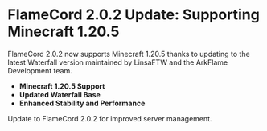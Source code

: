 # FlameCord 2.0.2 Update: Supporting Minecraft 1.20.5

FlameCord 2.0.2 now supports Minecraft 1.20.5 thanks to updating to the latest Waterfall version maintained by LinsaFTW and the ArkFlame Development team.

- **Minecraft 1.20.5 Support**
- **Updated Waterfall Base**
- **Enhanced Stability and Performance**

Update to FlameCord 2.0.2 for improved server management.
